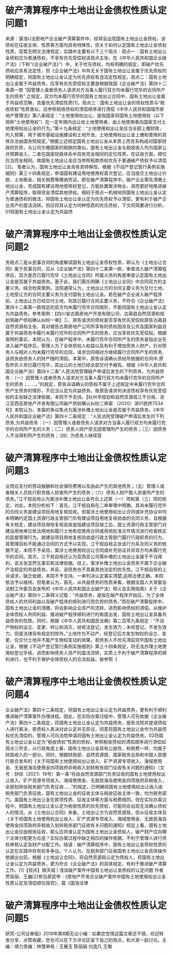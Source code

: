 # 破产清算程序中土地出让金债权性质认定问题1

来源：康浩U法房地产企业破产清算案件中，经常会出现国有土地出让金债权，该债权在征收主体、性质等方面均具有特殊性，但关于如何认定国有土地出让金债权性质，现暂无明文法律规定，实践中主要有以下三个观点：观点一：国有土地出让金债权应为普通债权，不享有优先受偿权该观点主张，在《中华人民共和国企业破产法》（下称“《企业破产法》”）中，关于优先债权，均有明确的规定，即破产优先债权应具有法定性，但《企业破产法》中并无关于国有土地出让金属于优先债权的明确规定，将国有土地出让金认定为优先债权有违法定性规定。观点二：国有土地出让金属于共益债务，应享有优先受偿权主要是根据我国《企业破产法》第四十二条第一款 “因管理人或者债务人请求对方当事人履行双方均未履行完毕的合同所产生的债务” 之规定，双方均未履行完毕的国有土地出让合同中，国有土地出让金属于共益债范畴，具备优先清偿性质[1]。观点三：国有土地出让金的债权性质与“税收债权”性质类似，应参照税收债权的清偿顺序进行清偿《中华人民共和国城市房地产管理法》第八条规定：“土地使用权出让，是指国家将国有土地使用权（以下简称“土地使用权”）在一定年限内出让给土地使用者，由土地使用者向国家支付土地使用权出让金的行为。”第十九条规定：“土地使用权出让金应当全部上缴财政，列入预算，用于城市基础设施建设和土地开发。土地使用权出让金上缴和使用的具体办法由国务院规定。”根据上述规定国有土地出让金从本质上而言系构成对国家财政的负债，与公司欠缴国家的税款的类似，国有土地出让金与税收收入均为国家公共预算收入，二者在国家财政体系中具有完全相同的定位性质，在征收方面，顺位应当完全相同。故国有土地出让金应当参照税款债权优先于普通破产债权予以清偿[2]。  笔者认为，国有土地出让金具有其特殊性，根据《不动产登记暂行条例实施细则》第三十四条规定，申请国有建设用地使用权首次登记，应当提交土地出让价款、土地租金、相关税费等缴纳凭证。即在破产清算程序中，破产企业需先清缴土地出让金，完成国有建设用地使用权登记，方能处置案涉物业，进而更好地推进破产清算程序，取得资金清偿其他债权。相较于观点一机械地将国有土地出让金认定为普通债权的做法，将国有土地出让金认定为优先债权予以清偿，更有利于破产企业资产的盘活流转。但应将其认定为何种性质的优先债权，下文将简要进行分析。01将国有土地出让金认定为共益债

# 破产清算程序中土地出让金债权性质认定问题2

务观点二是从民事合同的角度解读国有土地出让金债权性质，即认为《土地出让合同》属于民事合同，应从《企业破产法》第四十二条第一款，审查进入破产清算程序后，双方是否已履行完毕《土地出让合同》所属义务的角度审查认定国有土地出让金是否属于共益债务。基于此，我们需先明确《土地出让合同》中合同双方的主要义务。结合检索案例，法院通常认为，土地出让方的合同主要义务为交付土地，土地受让方的合同主要义务为支付国有土地出让金。若在破产企业进入破产程序前，土地出让方已经交付土地，则其已履行合同主要义务，不符合《企业破产法》第四十二条第一款规定的双方均未履行完毕合同情形，不能将国有土地出让金认定为共益债务。参考案例：【四川省古鼎房地产开发有限公司、古蔺县自然资源和规划局破产债权确认纠纷一审】三、原告请求的债权是否享有优先受偿权原告古蔺县自然资源局主张，其对被告古鼎房地产公司所享有的债权因涉及公共及国家利益且属于共益债务中履行未履行完毕的合同所产生的债务，应当享有优先受偿权。根据查明的事实，本院认为，在破产程序中，未履行完毕合同所产生的债务是指企业在进入破产程序后，管理人为了全体债权人权益以及有利于增加债务人财产，针对债务人与相对人均未履行完毕的合同，请求合同相对方继续履行合同所产生的债务,该债务由债务人的财产随时清偿。本案中，原告诉请确认债权所依据的合同中,原告所负义务已履行完毕，其出让的土地已经全部交付予被告。根据《中华人民共和国企业破产法》第四十二条“人民法院受理破产申请后发生的下列债务，为共益债务：（一）因管理人或者债务人请求对方当事人履行双方均未履行完毕的合同所产生的债务；……。”的规定，原告诉请确认的债权不属于上述规定中未履行完毕合同所产生债务的情形，不应当认定为共益债务。故原告请求判决该债权享有优先受偿权的主张缺乏法律依据，本院不予支持。【杭州市规划和自然资源局江干分局、浙江亚西亚房地产开发有限公司破产债权确认纠纷二审案 （2020）浙01民终7534号】本院认为，本案的争议焦点为案涉补缴土地出让金是否属于共益债务。《中华人民共和国企业破产法》第四十二条规定：“人民法院受理破产申请后发生的下列债务,为共益债务：（一）因管理人或者债务人请求对方当事人履行双方均未履行完毕的合同所产生的义务；（二）债务人财产受无因管理所产生的债务；（三）因债务人不当得利所产生的债务；（四）为债务人继续营

# 破产清算程序中土地出让金债权性质认定问题3

业而应支付的劳动报酬和社会保险费用以及由此产生的其他债务；（五）管理人或者相关人员执行职务致人损害所产生的债务；（六）债务人财产致人损害所产生的债务。”江干规自局认为案涉补缴土地出让金符合上述第（一）项和第（三）项的规定。对此，本院分析如下：首先，江干规自局在二审审理中明确，其尚未履行完毕的合同义务是建设项目用地复核验收。但案涉土地使用权出让合同或补充协议中均未明确约定国土资源行政主管部门负有建设项目用地复核验收的合同义务，且根据有关规定，建设项目用地复核验收是指建设项目竣工后，国土资源行政主管部门对建设用地单位依法用地和履行土地有偿使用合同或用地批准文件情况进行检查核实的监督管理行为，故建设项目用地复核验收是行政主管部门履行行政职责的行为，其管理目标不能通过合同的方式予以实现。江干规自局主张该行为系合同义务的依据不足，本院不予采信，案涉土地使用权出让合同或补充协议并非双方均未履行完毕的合同。其次，江干规自局还认为亚西亚公司需补缴的土地出让金属于不当得利，该主张显然无事实和法律依据。综上，案涉补缴土地出让金债务不属于企业破产法规定的共益债务。并且，该债务也不具备其他法定的优先性。江干规自局的上诉请求，缺乏依据，本院不予支持。一审判决认定事实清楚,适用法律正确，本院依法予以维持。但笔者认为，首先，从共益债务的性质来看，根据全国人大常委会法制工作委员会发布的《中华人民共和国企业破产法〉释义及实用指南》关于《企业破产法》第四十二条释义记载：“共益债务，是指在破产程序开始后，为了全体债权人的共同利益以及破产程序的顺利进行而负担的债务。”而在破产清算程序中，国有土地出让金的清缴，将会影响企业资产的流转，进而影响债权的清偿。从维护全体债权人共同利益、推进破产程序顺利进行的角度出发，国有土地出让金具备共益债务的性质。同时，根据《中华人民共和国民法典》第二百零九条规定：“不动产物权的设立、变更、转让和消灭，经依法登记，发生效力；未经登记，不发生效力，但是法律另有规定的除外。”土地作为不动产，经登记后方发生物权的设立、变更，仅交付土地并不能产生物权变动的效果。若债务人不优先清偿完毕国有土地出让金，根据《不动产登记暂行条例实施细则》第三十四条规定，将无法办理土地使用权登记手续，进而影响债务人资产的盘活流转，实质上不利于破产清算程序的顺利进行，也不利于保护全体债权人的合法权益。故参照《

# 破产清算程序中土地出让金债权性质认定问题4

企业破产法》第四十二条规定，将国有土地出让金认定为共益债务，更有利于顺利推进破产清算案件办理进程。因此，在实际办案过程中，管理人可先依据《企业破产法》第四十二条规定，将国有土地出让金认定为共益债务，报告法院并提请债权人进行表决，若债权人表决对此认定并无异议，同意将国有土地出让金作为共益债权优先清偿的，管理人可向法院申请将国有土地出让金认定为共益债务。02将国有土地出让金认定为“税收债权”性质的债权，参照税收债权的清偿顺序进行清偿如观点三所言，从行政角度上看，国有土地出让金具有公益性，和税费一样，均属于财政收入的一部分。同时，根据财政部、自然资源部、国家税务总局和中国人民银行联合发布的《关于将国有土地使用权出让收入、矿产资源专项收入、海域使用金、无居民海岛使用金四项政府非税收入划转税务部门征收有关问题的通知》（文号：财综〔2021〕19号）第一条“将由自然资源部门负责征收的国有土地使用权出让收入、矿产资源专项收入、海域使用金、无居民海岛使用金四项政府非税收入，全部划转给税务部门负责征收……”的规定，已明确将国有土地使用权出让收入由税务部门负责征收，国有土地出让金的征收主体与税收征收主体一致，均为税务部门。虽国有土地出让金在款项性质、征收主体等方面与税费相同，但在实际办案过程中，把国有土地出让金认定为税收性质的优先债权，可能将会出现无法确认债权人的情况。从《土地出让合同》来看，土地出让方为自然资源局，但从征收主体及《关于将国有土地使用权出让收入、矿产资源专项收入、海域使用金、无居民海岛使用金四项政府非税收入划转税务部门征收有关问题的通知》规定上看，国有土地出让金应由税局征收，那么应将谁认定为国有土地出让金债权人，破产财产应向哪个主体分配更为合适？实际办案过程中缺乏相应的操作依据，不利于管理人进行债权审核认定及财产分配工作。结语：破产清算程序中，国有土地出让金债权性质的认定在实践中存有较多争议。个人认为，在税务部门征收国有土地出让金具体操作依据出台前，根据《土地出让合同》，将自然资源局认定为债权人，将国有土地出让金认定为共益债务，更为符合《企业破产法》的具体规定，有利于推进破产清算工作。[1]【视点】锦天城 | 浅谈破产案件中国有土地出让金债权的认定问题 作者贾丽丽、王巍[2]参见郝武甲：《房地产开发企业破产案件中国有土地使用权出让金性质认定及清偿顺位探究》，载《国浩法律

# 破产清算程序中土地出让金债权性质认定问题5

研究-公司证券版》2019年第8期无讼小编：如果您觉得这篇文章还不错，欢迎转发分享、点赞收藏，您也可以在下方评论区留下自己的观点，和大家一起讨论。主编：靖力责编：林慧审核：王雅玉 陈丽娟 刘逸凡 王敬

